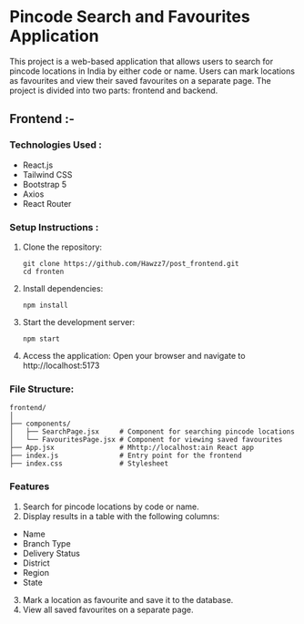 # Pincode Search and Favourites Application

This project is a web-based application that allows users to search for pincode locations in India by either code or name. Users can mark locations as favourites and view their saved favourites on a separate page. The project is divided into two parts: frontend and backend.

## Frontend :-
### Technologies Used :
* React.js
* Tailwind CSS
* Bootstrap 5
* Axios
* React Router

### Setup Instructions :
1. Clone the repository:
   ```
   git clone https://github.com/Hawzz7/post_frontend.git
   cd fronten
2. Install dependencies:
   ```
   npm install
3. Start the development server:
   ```
   npm start
4. Access the application: Open your browser and navigate to
   http://localhost:5173

### File Structure:
```
frontend/
│
├── components/
│   ├── SearchPage.jsx     # Component for searching pincode locations
│   └── FavouritesPage.jsx # Component for viewing saved favourites
├── App.jsx                # Mhttp://localhost:ain React app
├── index.js               # Entry point for the frontend
├── index.css              # Stylesheet
```
### Features
1. Search for pincode locations by code or name.
2. Display results in a table with the following columns:
  * Name
  * Branch Type
  * Delivery Status
  * District
  * Region
  * State
3. Mark a location as favourite and save it to the database.
4. View all saved favourites on a separate page.






